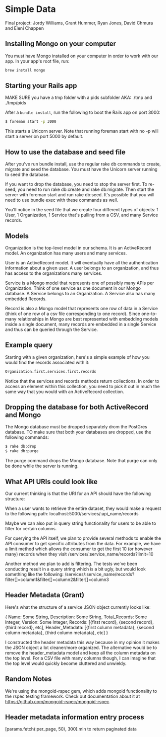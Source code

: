 # Simple Data

Final project: Jordy Williams, Grant Hummer, Ryan Jones, David Chmura and Eleni Chappen

## Installing Mongo on your computer

You must have Mongo installed on your computer in order to work with our app. In your app's root file, run:

```sh
brew install mongo
```

## Starting your Rails app

MAKE SURE you have a tmp folder with a pids subfolder
AKA:
./tmp
and ./tmp/pids

After a `bundle install`, run the following to boot the Rails app on port 3000:

```sh
$ foreman start -p 3000
```

This starts a Unicorn server. Note that running foreman start with no -p will start a server on port 5000 by default.

## How to use the database and seed file

After you've run bundle install, use the regular rake db commands to create, migrate and seed the database. You must have the Unicorn server running to seed the database.

If you want to drop the database, you need to stop the server first. To re-seed, you need to run rake db:create and rake db:migrate. Then start the server with foreman start and run rake db:seed. It's possible that you will need to use bundle exec with these commands as well.

You'll notice in the seed file that we create four different types of objects: 1 User, 1 Organization, 1 Service that's pulling from a CSV, and many Service records.

## Models

Organization is the top-level model in our schema. It is an ActiveRecord model. An organization has many users and many services.

User is an ActiveRecord model. It will eventually have all the authentication information about a given user. A user belongs to an organization, and thus has access to the organizations many services.

Service is a Mongo model that represents one of possibly many APIs per Organization. Think of one service as one document in our Mongo database. A Service belongs to an Organization. A Service also has many embedded Records.

Record is also a Mongo model that represents one row of data in a Service (think of one row of a csv file corresponding to one record). Since one-to-many relationships in Mongo are best represented with embedding models inside a single document, many records are embedded in a single Service and thus can be queried through the Service.

## Example query

Starting with a given organization, here's a simple example of how you would find the records associated with it:

```sh
Organization.first.services.first.records
```

Notice that the services and records methods return collections. In order to access an element within this collection, you need to pick it out in much the same way that you would with an ActiveRecord collection.

## Dropping the database for both ActiveRecord and Mongo

The Mongo database must be dropped separately drom the PostGres database. TO make sure that both your databases are dropped, use the following commands:

```sh
$ rake db:drop
$ rake db:purge
```

The purge command drops the Mongo database. Note that purge can only be done while the server is running.

## What API URIs could look like

Our current thinking is that the URI for an API should have the following structure:

When a user wants to retrieve the entire dataset, they would make a request to the following path:
localhost:5000/services/:api_name/records

Maybe we can also put in query string functionality for users to be able to filter for certain columns.

For querying the API itself, we plan to provide several methods to enable the API consumer to get specific attributes from the data. For example, we have a limit method which allows the consumer to get the first 10 (or however many) records when they visit /services/:service_name/records?limit=10

Another method we plan to add is filtering. The tests we've been conducting result in a query string which is a bit ugly, but would look something like the following:
/services/:service_name/records?filter[]=column1&filter[]=column2&filter[]=column3

## Header Metadata (Grant)

Here's what the structure of a service JSON object currently looks like:

{ Name: Some String,
  Description: Some String,
  Total_Records: Some Integer,
  Version: Some Integer,
  Records: [{first record}, {second record}, {third record}, etc],
  Header_Metadata: [{first column metadata}, {second column metadata}, {third column metadata}, etc] }

I constructed the header metadata this way because in my opinion it makes the JSON object a lot cleaner/more organized. The alternative would be to remove the header_metadata model and keep all the column metadata on the top level. For a CSV file with many columns though, I can imagine that the top level would quickly become cluttered and unwieldy.



## Random Notes

We're using the mongoid-rspec gem, which adds mongoid functionality to the rspec testing framework. Check out documentation about it at https://github.com/mongoid-rspec/mongoid-rspec.

## Header metadata information entry process

[params.fetch(:per_page, 50), 300].min to return paginated data



